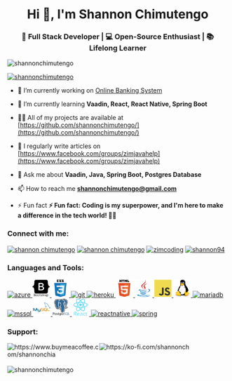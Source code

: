 <h1 align="center">Hi 👋, I'm Shannon Chimutengo</h1>
<h3 align="center">🚀 Full Stack Developer | 💻 Open-Source Enthusiast | 📚 Lifelong Learner</h3>

<p align="left"> <img src="https://komarev.com/ghpvc/?username=shannonchimutengo&label=Profile%20views&color=0e75b6&style=flat" alt="shannonchimutengo" /> </p>

<p align="left"> <a href="https://github.com/ryo-ma/github-profile-trophy"><img src="https://github-profile-trophy.vercel.app/?username=shannonchimutengo" alt="shannonchimutengo" /></a> </p>

- 🔭 I’m currently working on [Online Banking System](https://github.com/shannonchimutengo/demo-online-banking)

- 🌱 I’m currently learning **Vaadin, React, React Native, Spring Boot**

- 👨‍💻 All of my projects are available at [https://github.com/shannonchimutengo/](https://github.com/shannonchimutengo/)

- 📝 I regularly write articles on [https://www.facebook.com/groups/zimjavahelp](https://www.facebook.com/groups/zimjavahelp)

- 💬 Ask me about **Vaadin, Java, Spring Boot, Postgres Database**

- 📫 How to reach me **shannonchimutengo@gmail.com**

- ⚡ Fun fact **⚡️ Fun fact: Coding is my superpower, and I'm here to make a difference in the tech world! 🦸‍♂️**

<h3 align="left">Connect with me:</h3>
<p align="left">
<a href="https://linkedin.com/in/shannon chimutengo" target="blank"><img align="center" src="https://raw.githubusercontent.com/rahuldkjain/github-profile-readme-generator/master/src/images/icons/Social/linked-in-alt.svg" alt="shannon chimutengo" height="30" width="40" /></a>
<a href="https://fb.com/shannon chimutengo" target="blank"><img align="center" src="https://raw.githubusercontent.com/rahuldkjain/github-profile-readme-generator/master/src/images/icons/Social/facebook.svg" alt="shannon chimutengo" height="30" width="40" /></a>
<a href="https://www.youtube.com/c/zimcoding" target="blank"><img align="center" src="https://raw.githubusercontent.com/rahuldkjain/github-profile-readme-generator/master/src/images/icons/Social/youtube.svg" alt="zimcoding" height="30" width="40" /></a>
<a href="https://discord.gg/shannon94" target="blank"><img align="center" src="https://raw.githubusercontent.com/rahuldkjain/github-profile-readme-generator/master/src/images/icons/Social/discord.svg" alt="shannon94" height="30" width="40" /></a>
</p>

<h3 align="left">Languages and Tools:</h3>
<p align="left"> <a href="https://azure.microsoft.com/en-in/" target="_blank" rel="noreferrer"> <img src="https://www.vectorlogo.zone/logos/microsoft_azure/microsoft_azure-icon.svg" alt="azure" width="40" height="40"/> </a> <a href="https://getbootstrap.com" target="_blank" rel="noreferrer"> <img src="https://raw.githubusercontent.com/devicons/devicon/master/icons/bootstrap/bootstrap-plain-wordmark.svg" alt="bootstrap" width="40" height="40"/> </a> <a href="https://www.w3schools.com/css/" target="_blank" rel="noreferrer"> <img src="https://raw.githubusercontent.com/devicons/devicon/master/icons/css3/css3-original-wordmark.svg" alt="css3" width="40" height="40"/> </a> <a href="https://git-scm.com/" target="_blank" rel="noreferrer"> <img src="https://www.vectorlogo.zone/logos/git-scm/git-scm-icon.svg" alt="git" width="40" height="40"/> </a> <a href="https://heroku.com" target="_blank" rel="noreferrer"> <img src="https://www.vectorlogo.zone/logos/heroku/heroku-icon.svg" alt="heroku" width="40" height="40"/> </a> <a href="https://www.w3.org/html/" target="_blank" rel="noreferrer"> <img src="https://raw.githubusercontent.com/devicons/devicon/master/icons/html5/html5-original-wordmark.svg" alt="html5" width="40" height="40"/> </a> <a href="https://www.java.com" target="_blank" rel="noreferrer"> <img src="https://raw.githubusercontent.com/devicons/devicon/master/icons/java/java-original.svg" alt="java" width="40" height="40"/> </a> <a href="https://developer.mozilla.org/en-US/docs/Web/JavaScript" target="_blank" rel="noreferrer"> <img src="https://raw.githubusercontent.com/devicons/devicon/master/icons/javascript/javascript-original.svg" alt="javascript" width="40" height="40"/> </a> <a href="https://www.linux.org/" target="_blank" rel="noreferrer"> <img src="https://raw.githubusercontent.com/devicons/devicon/master/icons/linux/linux-original.svg" alt="linux" width="40" height="40"/> </a> <a href="https://mariadb.org/" target="_blank" rel="noreferrer"> <img src="https://www.vectorlogo.zone/logos/mariadb/mariadb-icon.svg" alt="mariadb" width="40" height="40"/> </a> <a href="https://www.microsoft.com/en-us/sql-server" target="_blank" rel="noreferrer"> <img src="https://www.svgrepo.com/show/303229/microsoft-sql-server-logo.svg" alt="mssql" width="40" height="40"/> </a> <a href="https://www.mysql.com/" target="_blank" rel="noreferrer"> <img src="https://raw.githubusercontent.com/devicons/devicon/master/icons/mysql/mysql-original-wordmark.svg" alt="mysql" width="40" height="40"/> </a> <a href="https://www.postgresql.org" target="_blank" rel="noreferrer"> <img src="https://raw.githubusercontent.com/devicons/devicon/master/icons/postgresql/postgresql-original-wordmark.svg" alt="postgresql" width="40" height="40"/> </a> <a href="https://reactjs.org/" target="_blank" rel="noreferrer"> <img src="https://raw.githubusercontent.com/devicons/devicon/master/icons/react/react-original-wordmark.svg" alt="react" width="40" height="40"/> </a> <a href="https://reactnative.dev/" target="_blank" rel="noreferrer"> <img src="https://reactnative.dev/img/header_logo.svg" alt="reactnative" width="40" height="40"/> </a> <a href="https://spring.io/" target="_blank" rel="noreferrer"> <img src="https://www.vectorlogo.zone/logos/springio/springio-icon.svg" alt="spring" width="40" height="40"/> </a> </p>

<h3 align="left">Support:</h3>
<p><a href="https://www.buymeacoffee.com/https://www.buymeacoffee.com/shannonchia"> <img align="left" src="https://cdn.buymeacoffee.com/buttons/v2/default-yellow.png" height="50" width="210" alt="https://www.buymeacoffee.com/shannonchia" /></a><a href="https://ko-fi.com/https://ko-fi.com/shannonch"> <img align="left" src="https://cdn.ko-fi.com/cdn/kofi3.png?v=3" height="50" width="210" alt="https://ko-fi.com/shannonch" /></a></p><br><br>

<p><img align="center" src="https://github-readme-stats.vercel.app/api/top-langs?username=shannonchimutengo&show_icons=true&locale=en&layout=compact" alt="shannonchimutengo" /></p>
